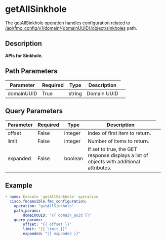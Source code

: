 # getAllSinkhole

The getAllSinkhole operation handles configuration related to [/api/fmc_config/v1/domain/{domainUUID}/object/sinkholes](/paths//api/fmc_config/v1/domain/{domain_uuid}/object/sinkholes.md) path.&nbsp;
## Description
**APIs for Sinkhole.**

## Path Parameters
| Parameter | Required | Type | Description |
| --------- | -------- | ---- | ----------- |
| domainUUID | True | string <td colspan=3> Domain UUID |

## Query Parameters
| Parameter | Required | Type | Description |
| --------- | -------- | ---- | ----------- |
| offset | False | integer <td colspan=3> Index of first item to return. |
| limit | False | integer <td colspan=3> Number of items to return. |
| expanded | False | boolean <td colspan=3> If set to true, the GET response displays a list of objects with additional attributes. |

## Example
```yaml
- name: Execute 'getAllSinkhole' operation
  cisco.fmcansible.fmc_configuration:
    operation: "getAllSinkhole"
    path_params:
        domainUUID: "{{ domain_uuid }}"
    query_params:
        offset: "{{ offset }}"
        limit: "{{ limit }}"
        expanded: "{{ expanded }}"

```